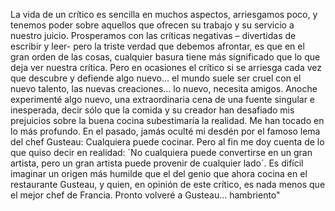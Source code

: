 La vida de un crítico es sencilla en muchos aspectos, arriesgamos poco, y tenemos poder sobre aquellos que ofrecen su trabajo y su servicio a nuestro juicio. Prosperamos con las críticas negativas – divertidas de escribir y leer- pero la triste verdad que debemos afrontar, es que en el gran orden de las cosas, cualquier basura tiene más significado que lo que deja ver nuestra crítica. Pero en ocasiones el crítico si se arriesga cada vez que descubre y defiende algo nuevo… el mundo suele ser cruel con el nuevo talento, las nuevas creaciones… lo nuevo, necesita amigos. Anoche experimenté algo nuevo, una extraordinaria cena de una fuente singular e inesperada, decir sólo que la comida y su creador han desafiado mis prejuicios sobre la buena cocina subestimaría la realidad. Me han tocado en lo más profundo. En el pasado, jamás oculté mi desdén por el famoso lema del chef Gusteau: Cualquiera puede cocinar. Pero al fin me doy cuenta de lo que quiso decir en realidad: ´No cualquiera puede convertirse en un gran artista, pero un gran artista puede provenir de cualquier lado´. Es difícil imaginar un origen más humilde que el del genio que ahora cocina en el restaurante Gusteau, y quien, en opinión de este crítico, es nada menos que el mejor chef de Francia. Pronto volveré a Gusteau… hambriento"
